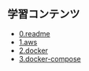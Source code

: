 ## 学習コンテンツ
- [0.readme](https://github.com/tmoritoki0227/cloudnative-hands-on/blob/main/README.md)
- [1.aws](https://github.com/tmoritoki0227/cloudnative-hands-on/blob/main/Aws.md)
- [2.docker](https://github.com/tmoritoki0227/cloudnative-hands-on/blob/main/Docker.md)
- [3.docker-compose](https://github.com/tmoritoki0227/cloudnative-hands-on/blob/main/docker-compose.md)
